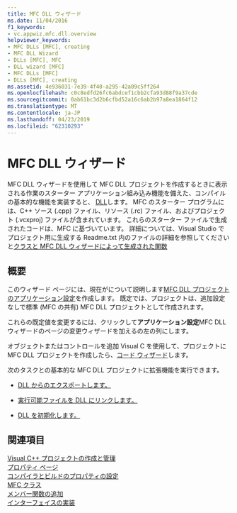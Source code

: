 ```yaml
---
title: MFC DLL ウィザード
ms.date: 11/04/2016
f1_keywords:
- vc.appwiz.mfc.dll.overview
helpviewer_keywords:
- MFC DLLs [MFC], creating
- MFC DLL Wizard
- DLLs [MFC], MFC
- DLL wizard [MFC]
- MFC DLLs [MFC]
- DLLs [MFC], creating
ms.assetid: 4e936031-7e39-4f40-a295-42a09c5ff264
ms.openlocfilehash: c0c8edfd26fc6abdcef1cbb2cfa93d88f9a37cde
ms.sourcegitcommit: 0ab61bc3d2b6cfbd52a16c6ab2b97a8ea1864f12
ms.translationtype: MT
ms.contentlocale: ja-JP
ms.lasthandoff: 04/23/2019
ms.locfileid: "62310293"
---
```

# <a name="mfc-dll-wizard"></a>MFC DLL ウィザード

MFC DLL ウィザードを使用して MFC DLL プロジェクトを作成するときに表示される作業のスターター アプリケーション組み込み機能を備えた、コンパイルの基本的な機能を実装すると、 [DLL](../../build/dlls-in-visual-cpp.md)します。 MFC のスターター プログラムには、C++ ソース (.cpp) ファイル、リソース (.rc) ファイル、およびプロジェクト (.vcxproj) ファイルが含まれています。 これらのスターター ファイルで生成されたコードは、MFC に基づいています。 詳細については、Visual Studio でプロジェクト用に生成する Readme.txt 内のファイルの詳細を参照してくださいと[クラスと MFC DLL ウィザードによって生成された関数](../../mfc/reference/classes-and-functions-generated-by-the-mfc-dll-wizard.md)

## <a name="overview"></a>概要

このウィザード ページには、現在がについて説明します[MFC DLL プロジェクトのアプリケーション設定](../../mfc/reference/application-settings-mfc-dll-wizard.md)を作成します。 既定では、プロジェクトは、追加設定なしで標準 (MFC の共有) MFC DLL プロジェクトとして作成されます。

これらの既定値を変更するには、クリックして**アプリケーション設定**MFC DLL ウィザードのページの変更ウィザードを加えるの左の列にします。

オブジェクトまたはコントロールを追加 Visual C を使用して、プロジェクトに MFC DLL プロジェクトを作成したら、[コード ウィザード](../../ide/adding-functionality-with-code-wizards-cpp.md)します。

次のタスクとの基本的な MFC DLL プロジェクトに拡張機能を実行できます。

- [DLL からのエクスポートします。](../../build/exporting-from-a-dll.md)

- [実行可能ファイルを DLL にリンクします。](../../build/linking-an-executable-to-a-dll.md)

- [DLL を初期化します。](../../build/run-time-library-behavior.md#initializing-a-dll)

## <a name="see-also"></a>関連項目

[Visual C++ プロジェクトの作成と管理](../../build/creating-and-managing-visual-cpp-projects.md)<br/>
[プロパティ ページ](../../build/reference/property-pages-visual-cpp.md)<br/>
[コンパイラとビルドのプロパティの設定](../../build/working-with-project-properties.md)<br/>
[MFC クラス](../../mfc/reference/adding-an-mfc-class.md)<br/>
[メンバー関数の追加](../../ide/adding-a-member-function-visual-cpp.md)<br/>
[インターフェイスの実装](../../ide/implementing-an-interface-visual-cpp.md)<br/>
